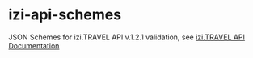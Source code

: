 izi-api-schemes
===============

JSON Schemes for izi.TRAVEL API v.1.2.1 validation, see [izi.TRAVEL API Documentation](https://api-docs.izi.travel/ "izi.TRAVEL API Documentation")
